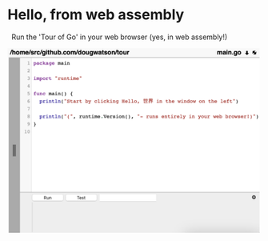 # Hello, from web assembly

&nbsp;&nbsp;<span id="home/src/github.com/dougwatson/tour">Run the 'Tour of Go' in your web browser (yes, in web assembly!)<span>
  

[<img target="_blank" src="static/img/gocoder.png">](http://app.gocoder.io)
